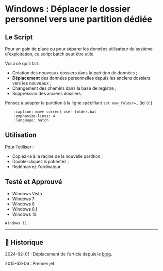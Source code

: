 # Windows : Déplacer le dossier personnel vers une partition dédiée

## Le Script

Pour un gain de place ou pour séparer les données utilisateur du système d'exploitation, ce script batch peut être utile.

Voici ce qu'il fait :

- Création des nouveaux dossiers dans la partition de données ;
- **Déplacement** des données personnelles depuis les anciens dossiers vers les nouveaux ;
- Changement des chemins dans la base de registre ;
- Suppression des anciens dossiers.

Pensez à adapter la partition à la ligne spécifiant `set new_folder=…` (ici `D:`).

```{literalinclude} snippets/deplacer-le-dossier-personnel-vers-une-partition-dediee.bat
    :caption: move-current-user-folder.bat
    :emphasize-lines: 4
    :language: batch
```

## Utilisation

Pour l'utiliser :

- Copiez-le à la racine de la nouvelle partition ;
- Double-cliquez & patientez ;
- Redémarrez l'ordinateur.

## Testé et Approuvé

- Windows Vista
- Windows 7
- Windows 8
- Windows 8.1
- Windows 10

```{todo}
Windows 11
```

---

## 📜 Historique

2024-02-01
: Déplacement de l'article depuis le [blog](https://www.tiger-222.fr/?d=2015/03/06/10/49/14-deplacer-le-dossier-personnel-vers-une-partition-dediee).

2015-03-06
: Premier jet.
